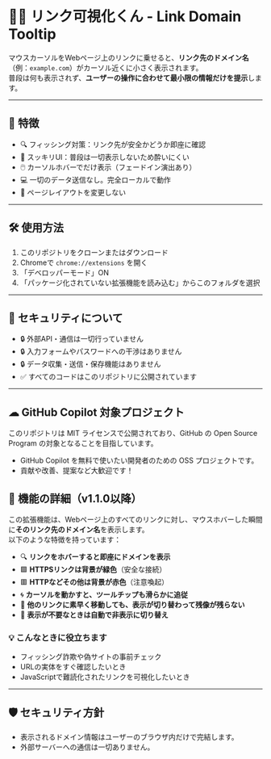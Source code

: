 # 🕵️‍♂️ リンク可視化くん - Link Domain Tooltip

マウスカーソルをWebページ上のリンクに乗せると、**リンク先のドメイン名**（例：`example.com`）がカーソル近くに小さく表示されます。  
普段は何も表示されず、**ユーザーの操作に合わせて最小限の情報だけを提示**します。

---

## 🧠 特徴

- 🔍 フィッシング対策：リンク先が安全かどうか即座に確認
- 🧘 スッキリUI：普段は一切表示しないため酔いにくい
- 🖱️ カーソルホバーでだけ表示（フェードイン演出あり）
- 💻 一切のデータ送信なし。完全ローカルで動作
- 🧼 ページレイアウトを変更しない

---

## 🛠️ 使用方法

1. このリポジトリをクローンまたはダウンロード
2. Chromeで `chrome://extensions` を開く
3. 「デベロッパーモード」ON
4. 「パッケージ化されていない拡張機能を読み込む」からこのフォルダを選択

---

## 🔐 セキュリティについて

- 🔒 外部API・通信は一切行っていません  
- 🔒 入力フォームやパスワードへの干渉はありません  
- 🔒 データ収集・送信・保存機能はありません  
- ✅ すべてのコードはこのリポジトリに公開されています

---

## ☁ GitHub Copilot 対象プロジェクト

このリポジトリは MIT ライセンスで公開されており、GitHub の Open Source Program の対象となることを目指しています。

- GitHub Copilot を無料で使いたい開発者のための OSS プロジェクトです。
- 貢献や改善、提案など大歓迎です！

## 🧠 機能の詳細（v1.1.0以降）

この拡張機能は、Webページ上のすべてのリンクに対し、マウスホバーした瞬間に**そのリンク先のドメイン名**を表示します。  
以下のような特徴を持っています：

- 🔍 **リンクをホバーすると即座にドメインを表示**  
- 🟩 **HTTPSリンクは背景が緑色**（安全な接続）  
- 🟥 **HTTPなどその他は背景が赤色**（注意喚起）  
- 🌀 **カーソルを動かすと、ツールチップも滑らかに追従**  
- 🔄 **他のリンクに素早く移動しても、表示が切り替わって残像が残らない**  
- 🧩 **表示が不要なときは自動で非表示に切り替え**  

### 💡 こんなときに役立ちます

- フィッシング詐欺や偽サイトの事前チェック
- URLの実体をすぐ確認したいとき
- JavaScriptで難読化されたリンクを可視化したいとき

---

## 🛡 セキュリティ方針

- 表示されるドメイン情報はユーザーのブラウザ内だけで完結します。
- 外部サーバーへの通信は一切ありません。
